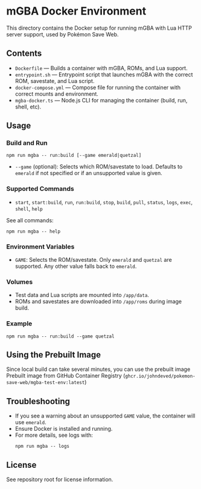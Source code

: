 # mGBA Docker Environment

This directory contains the Docker setup for running mGBA with Lua HTTP server support, used by Pokémon Save Web.

## Contents
- `Dockerfile` — Builds a container with mGBA, ROMs, and Lua support.
- `entrypoint.sh` — Entrypoint script that launches mGBA with the correct ROM, savestate, and Lua script.
- `docker-compose.yml` — Compose file for running the container with correct mounts and environment.
- `mgba-docker.ts` — Node.js CLI for managing the container (build, run, shell, etc).

## Usage

### Build and Run

```
npm run mgba -- run:build [--game emerald|quetzal]
```
- `--game` (optional): Selects which ROM/savestate to load. Defaults to `emerald` if not specified or if an unsupported value is given.

### Supported Commands
- `start`, `start:build`, `run`, `run:build`, `stop`, `build`, `pull`, `status`, `logs`, `exec`, `shell`, `help`

See all commands:
```
npm run mgba -- help
```

### Environment Variables
- `GAME`: Selects the ROM/savestate. Only `emerald` and `quetzal` are supported. Any other value falls back to `emerald`.

### Volumes
- Test data and Lua scripts are mounted into `/app/data`.
- ROMs and savestates are downloaded into `/app/roms` during image build.

### Example
```
npm run mgba -- run:build --game quetzal
```

## Using the Prebuilt Image
Since local build can take several minutes, you can use the prebuilt image
Prebuilt image from GitHub Container Registry (`ghcr.io/johndeved/pokemon-save-web/mgba-test-env:latest`)

## Troubleshooting
- If you see a warning about an unsupported `GAME` value, the container will use `emerald`.
- Ensure Docker is installed and running.
- For more details, see logs with:
  ```
  npm run mgba -- logs
  ```

## License
See repository root for license information.
